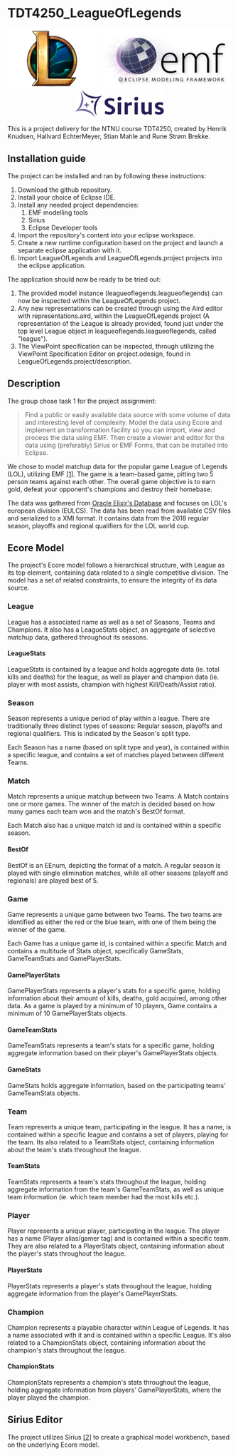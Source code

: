 # TDT4250_LeagueOfLegends

<p align="center">
   <img src="lol-logo.jpg" width="200" />
   <img src="Emf_logo.png" width="300" />
   <img src="sirius-logo.png" width="200" />
 </p>

This is a project delivery for the NTNU course TDT4250, created by Henrik Knudsen, Hallvard EchterMeyer, Stian Mahle and Rune Strøm Brekke.

## Installation guide

The project can be installed and ran by following these instructions:

1. Download the github repository.
2. Install your choice of Eclipse IDE.
3. Install any needed project dependencies:
   1. EMF modelling tools
   2. Sirius
   3. Eclipse Developer tools
4. Import the repository's content into your eclipse workspace.
5. Create a new runtime configuration based on the project and launch a separate eclipse application with it.
6. Import LeagueOfLegends and LeagueOfLegends.project projects into the eclipse application.

The application should now be ready to be tried out:
1. The provided model instance (leagueoflegends.leagueoflegends) can now be inspected within the LeagueOfLegends project.
2. Any new representations can be created through using the Aird editor with representations.aird, within the LeagueOfLegends project (A representation of the League is already provided, found just under the top level League object in leagueoflegends.leagueoflegends, called "league").
3. The ViewPoint specification can be inspected, through utilizing the ViewPoint Specification Editor on project.odesign, found in LeagueOfLegends.project/description.

## Description

The group chose task 1 for the project assignment:

> Find a public or easily available data source with some volume of data and interesting level of complexity. Model the data using Ecore and implement an transformation facility so you can import, view and process the data using EMF. Then create a viewer and editor for the data using (preferably) Sirius or EMF Forms, that can be installed into Eclipse.

We chose to model matchup data for the popular game League of Legends (LOL), utilizing EMF [[1]](https://www.eclipse.org/modeling/emf/). The game is a team-based game, pitting two 5 person teams against each other. The overall game objective is to earn gold, defeat your opponent's champions and destroy their homebase.

 The data was gathered from [Oracle Elixir's Database](https://oracleselixir.com/match-data/.) and focuses on LOL's european division (EULCS). The data has been read from available CSV files and serialized to a XMI format. It contains data from the 2018 regular season, playoffs and regional qualifiers for the LOL world cup.

## Ecore Model

The project's Ecore model follows a hierarchical structure, with League as its top element, containing data related to a single competitive division. The model has a set of related constraints, to ensure the integrity of its data source.

### League

League has a associated name as well as a set of Seasons, Teams and Champions. It also has a LeagueStats object, an aggregate of selective matchup data, gathered throughout its seasons.

#### LeagueStats

LeagueStats is contained by a league and holds aggregate data (ie. total kills and deaths) for the league, as well as player and champion data (ie. player with most assists, champion with highest Kill/Death/Assist ratio).

### Season

Season represents a unique period of play within a league. There are traditionally three distinct types of seasons: Regular season, playoffs and regional qualifiers. This is indicated by the Season's split type.

Each Season has a name (based on split type and year), is contained within a specific league, and contains a set of matches played between different Teams.

### Match

Match represents a unique matchup between two Teams. A Match contains one or more games. The winner of the match is decided based on how many games each team won and the match's BestOf format.

Each Match also has a unique match id and is contained within a specific season.

#### BestOf

BestOf is an EEnum, depicting the format of a match. A regular season is played with single elimination matches, while all other seasons (playoff and regionals) are played best of 5.

### Game

Game represents a unique game between two Teams. The two teams are identified as either the red or the blue team, with one of them being the winner of the game.

Each Game has a unique game id, is contained within a specific Match and contains a multitude of Stats object, specifically GameStats, GameTeamStats and GamePlayerStats.

#### GamePlayerStats

GamePlayerStats represents a player's stats for a specific game, holding information about their amount of kills, deaths, gold acquired, among other data. As a game is played by a minimum of 10 players, Game contains a minimum of 10 GamePlayerStats objects. 

#### GameTeamStats

GameTeamStats represents a team's stats for a specific game, holding aggregate information based on their player's GamePlayerStats objects.

#### GameStats

GameStats holds aggregate information, based on the participating teams' GameTeamStats objects.

### Team

Team represents a unique team, participating in the league. It has a name, is contained within a specific league and contains a set of players, playing for the team. Its also related to a TeamStats object, containing information about the team's stats throughout the league.

#### TeamStats

TeamStats represents a team's stats throughout the league, holding aggregate information from the team's GameTeamStats, as well as unique team information (ie. which team member had the most kills etc.). 

### Player

Player represents a unique player, participating in the league. The player has a name (Player alias/gamer tag) and is contained within a specific team. They are also related to a PlayerStats object, containing information about the player's stats throughout the league. 

#### PlayerStats

PlayerStats represents a player's stats throughout the league, holding aggregate information from the player's GamePlayerStats.

### Champion

Champion represents a playable character within League of Legends. It has a name associated with it and is contained within a specific League. It's also related to a ChampionStats object, containing information about the champion's stats throughout the league.

#### ChampionStats

ChampionStats represents a champion's stats throughout the league, holding aggregate information from players' GamePlayerStats, where the player played the champion.

## Sirius Editor

The project utilizes Sirius [[2]](https://www.eclipse.org/sirius/overview.html) to create a graphical model workbench, based on the underlying Ecore model.

